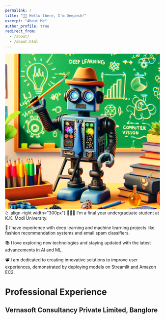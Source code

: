 ```yaml
---
permalink: /
title: "👋🏼 Hello there, I'm Deepesh!"
excerpt: "About Me"
author_profile: true
redirect_from: 
  - /about/
  - /about.html
---
```


![Illustration of combining vision and language modalities](/images/Designer.png){: .align-right width="300px"}
👨🏻‍💻 I'm a final year undergraduate student at K.K. Modi University.

🔬 I have experience with deep learning and machine learning projects like fashion recommendation systems and email spam classifiers.

📚 I love exploring new technologies and staying updated with the latest advancements in AI and ML.

📽️ I am dedicated to creating innovative solutions to improve user experiences, demonstrated by deploying models on Streamlit and Amazon EC2.

# Professional Experience

## Vernasoft Consultancy Private Limited, Banglore

